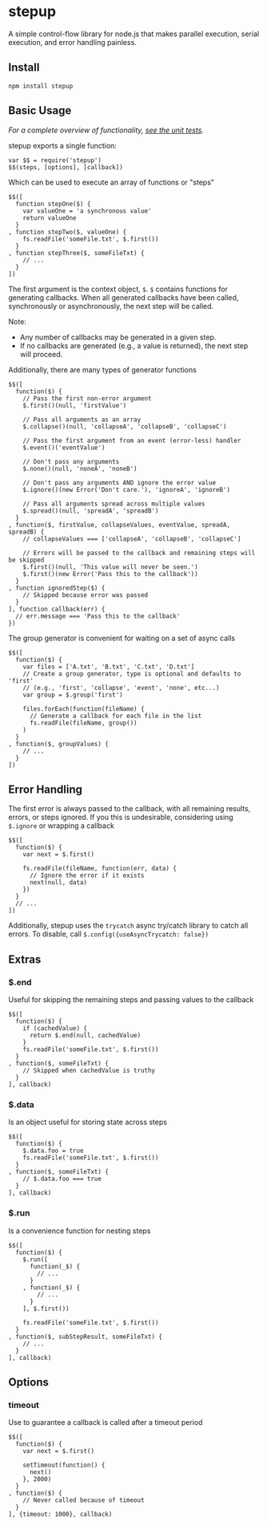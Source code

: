 # stepup

A simple control-flow library for node.js that makes parallel execution, serial execution, and error handling painless.

## Install

    npm install stepup

## Basic Usage

_For a complete overview of functionality, [see the unit tests](https://github.com/CrabDude/stepup/blob/master/test/stepup.js)._

stepup exports a single function:

    var $$ = require('stepup')
    $$(steps, [options], [callback])
    
Which can be used to execute an array of functions or "steps"

    $$([
      function stepOne($) {
        var valueOne = 'a synchronous value'
        return valueOne
      }
    , function stepTwo($, valueOne) {
        fs.readFile('someFile.txt', $.first())
      }
    , function stepThree($, someFileTxt) {
        // ...
      }
    ])
    
The first argument is the context object, `$`. `$` contains functions for generating callbacks. When all generated callbacks have been called, synchronously or asynchronously, the next step will be called.

Note:

* Any number of callbacks may be generated in a given step.
* If no callbacks are generated (e.g., a value is returned), the next step will proceed.

Additionally, there are many types of generator functions
    
    $$([
      function($) {
        // Pass the first non-error argument
        $.first()(null, 'firstValue')
        
        // Pass all arguments as an array
        $.collapse()(null, 'collapseA', 'collapseB', 'collapseC')
        
        // Pass the first argument from an event (error-less) handler
        $.event()('eventValue')
                
        // Don't pass any arguments
        $.none()(null, 'noneA', 'noneB')
        
        // Don't pass any arguments AND ignore the error value
        $.ignore()(new Error('Don't care.'), 'ignoreA', 'ignoreB')
        
        // Pass all arguments spread across multiple values
        $.spread()(null, 'spreadA', 'spreadB')
      }
    , function($, firstValue, collapseValues, eventValue, spreadA, spreadB) {
        // collapseValues === ['collapseA', 'collapseB', 'collapseC']
        
    	// Errors will be passed to the callback and remaining steps will be skipped
    	$.first()(null, 'This value will never be seen.')
    	$.first()(new Error('Pass this to the callback'))
      }
    , function ignoredStep($) {
        // Skipped because error was passed
      }
    ], function callback(err) {
      // err.message === 'Pass this to the callback'
    })
    
The group generator is convenient for waiting on a set of async calls
    
    $$([
      function($) {
        var files = ['A.txt', 'B.txt', 'C.txt', 'D.txt']
        // Create a group generator, type is optional and defaults to 'first'
        // (e.g., 'first', 'collapse', 'event', 'none', etc...)
        var group = $.group('first')
        
        files.forEach(function(fileName) {
          // Generate a callback for each file in the list
          fs.readFile(fileName, group())
        )
      }
    , function($, groupValues) {
        // ...
      }
    ])
    
## Error Handling

The first error is always passed to the callback, with all remaining results, errors, or steps ignored. If you this is undesirable, considering using `$.ignore` or wrapping a callback

    $$([
      function($) {
        var next = $.first()
        
        fs.readFile(fileName, function(err, data) {
          // Ignore the error if it exists
          next(null, data)
        })
      }
      // ...
    ])
    
Additionally, stepup uses the `trycatch` async try/catch library to catch all errors. To disable, call `$.config({useAsyncTrycatch: false})`


## Extras

### $.end    
Useful for skipping the remaining steps and passing values to the callback

    $$([
      function($) {
        if (cachedValue) {
          return $.end(null, cachedValue)
        }
        fs.readFile('someFile.txt', $.first())
      }
    , function($, someFileTxt) {
        // Skipped when cachedValue is truthy
      }
    ], callback)
    
### $.data
Is an object useful for storing state across steps
     
    $$([
      function($) {
        $.data.foo = true
        fs.readFile('someFile.txt', $.first())
      }
    , function($, someFileTxt) {
        // $.data.foo === true
      }
    ], callback)
    
### $.run
Is a convenience function for nesting steps

    $$([
      function($) {
        $.run([
          function(_$) {
            // ...
          }
        , function(_$) {
            // ...
          }
        ], $.first())
        
        fs.readFile('someFile.txt', $.first())
      }
    , function($, subStepResult, someFileTxt) {
        // ...
      }
    ], callback)
        
## Options

### timeout
Use to guarantee a callback is called after a timeout period

    $$([
      function($) {
        var next = $.first()

        setTimeout(function() {
          next()
        }, 2000)
      }
    , function($) {
        // Never called because of timeout
      }
    ], {timeout: 1000}, callback)